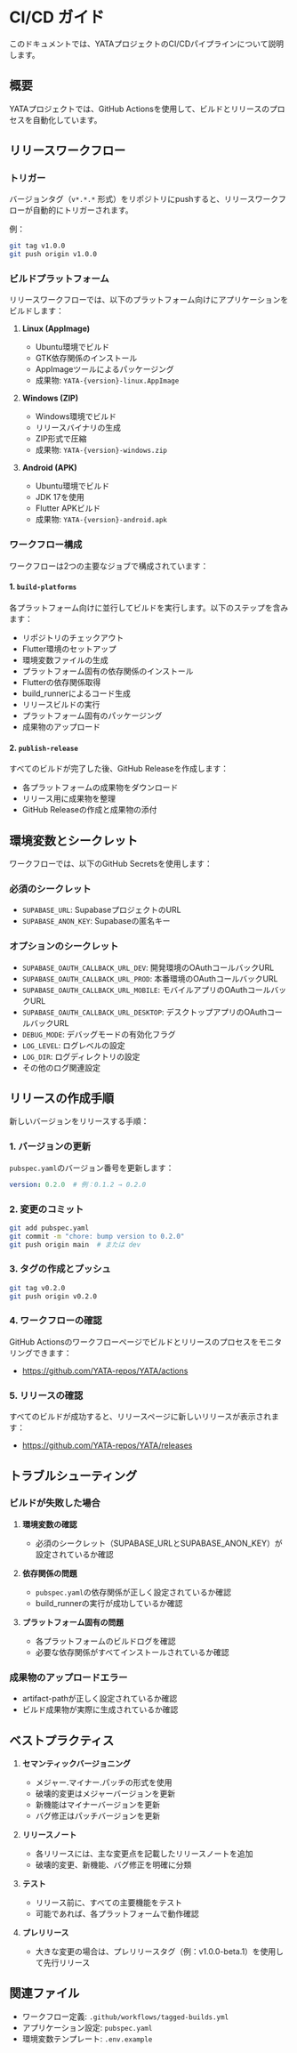 # CI/CD ガイド

このドキュメントでは、YATAプロジェクトのCI/CDパイプラインについて説明します。

## 概要

YATAプロジェクトでは、GitHub Actionsを使用して、ビルドとリリースのプロセスを自動化しています。

## リリースワークフロー

### トリガー

バージョンタグ（`v*.*.*` 形式）をリポジトリにpushすると、リリースワークフローが自動的にトリガーされます。

例：
```bash
git tag v1.0.0
git push origin v1.0.0
```

### ビルドプラットフォーム

リリースワークフローでは、以下のプラットフォーム向けにアプリケーションをビルドします：

1. **Linux (AppImage)**
   - Ubuntu環境でビルド
   - GTK依存関係のインストール
   - AppImageツールによるパッケージング
   - 成果物: `YATA-{version}-linux.AppImage`

2. **Windows (ZIP)**
   - Windows環境でビルド
   - リリースバイナリの生成
   - ZIP形式で圧縮
   - 成果物: `YATA-{version}-windows.zip`

3. **Android (APK)**
   - Ubuntu環境でビルド
   - JDK 17を使用
   - Flutter APKビルド
   - 成果物: `YATA-{version}-android.apk`

### ワークフロー構成

ワークフローは2つの主要なジョブで構成されています：

#### 1. `build-platforms`

各プラットフォーム向けに並行してビルドを実行します。以下のステップを含みます：

- リポジトリのチェックアウト
- Flutter環境のセットアップ
- 環境変数ファイルの生成
- プラットフォーム固有の依存関係のインストール
- Flutterの依存関係取得
- build_runnerによるコード生成
- リリースビルドの実行
- プラットフォーム固有のパッケージング
- 成果物のアップロード

#### 2. `publish-release`

すべてのビルドが完了した後、GitHub Releaseを作成します：

- 各プラットフォームの成果物をダウンロード
- リリース用に成果物を整理
- GitHub Releaseの作成と成果物の添付

## 環境変数とシークレット

ワークフローでは、以下のGitHub Secretsを使用します：

### 必須のシークレット

- `SUPABASE_URL`: SupabaseプロジェクトのURL
- `SUPABASE_ANON_KEY`: Supabaseの匿名キー

### オプションのシークレット

- `SUPABASE_OAUTH_CALLBACK_URL_DEV`: 開発環境のOAuthコールバックURL
- `SUPABASE_OAUTH_CALLBACK_URL_PROD`: 本番環境のOAuthコールバックURL
- `SUPABASE_OAUTH_CALLBACK_URL_MOBILE`: モバイルアプリのOAuthコールバックURL
- `SUPABASE_OAUTH_CALLBACK_URL_DESKTOP`: デスクトップアプリのOAuthコールバックURL
- `DEBUG_MODE`: デバッグモードの有効化フラグ
- `LOG_LEVEL`: ログレベルの設定
- `LOG_DIR`: ログディレクトリの設定
- その他のログ関連設定

## リリースの作成手順

新しいバージョンをリリースする手順：

### 1. バージョンの更新

`pubspec.yaml`のバージョン番号を更新します：

```yaml
version: 0.2.0  # 例：0.1.2 → 0.2.0
```

### 2. 変更のコミット

```bash
git add pubspec.yaml
git commit -m "chore: bump version to 0.2.0"
git push origin main  # または dev
```

### 3. タグの作成とプッシュ

```bash
git tag v0.2.0
git push origin v0.2.0
```

### 4. ワークフローの確認

GitHub Actionsのワークフローページでビルドとリリースのプロセスをモニタリングできます：
- https://github.com/YATA-repos/YATA/actions

### 5. リリースの確認

すべてのビルドが成功すると、リリースページに新しいリリースが表示されます：
- https://github.com/YATA-repos/YATA/releases

## トラブルシューティング

### ビルドが失敗した場合

1. **環境変数の確認**
   - 必須のシークレット（SUPABASE_URLとSUPABASE_ANON_KEY）が設定されているか確認

2. **依存関係の問題**
   - `pubspec.yaml`の依存関係が正しく設定されているか確認
   - build_runnerの実行が成功しているか確認

3. **プラットフォーム固有の問題**
   - 各プラットフォームのビルドログを確認
   - 必要な依存関係がすべてインストールされているか確認

### 成果物のアップロードエラー

- artifact-pathが正しく設定されているか確認
- ビルド成果物が実際に生成されているか確認

## ベストプラクティス

1. **セマンティックバージョニング**
   - メジャー.マイナー.パッチの形式を使用
   - 破壊的変更はメジャーバージョンを更新
   - 新機能はマイナーバージョンを更新
   - バグ修正はパッチバージョンを更新

2. **リリースノート**
   - 各リリースには、主な変更点を記載したリリースノートを追加
   - 破壊的変更、新機能、バグ修正を明確に分類

3. **テスト**
   - リリース前に、すべての主要機能をテスト
   - 可能であれば、各プラットフォームで動作確認

4. **プレリリース**
   - 大きな変更の場合は、プレリリースタグ（例：v1.0.0-beta.1）を使用して先行リリース

## 関連ファイル

- ワークフロー定義: `.github/workflows/tagged-builds.yml`
- アプリケーション設定: `pubspec.yaml`
- 環境変数テンプレート: `.env.example`
